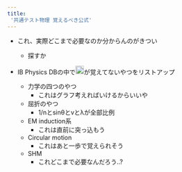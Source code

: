 ```yaml
---
title:
 '共通テスト物理 覚えるべき公式'
---
```


- これ、実際どこまで必要なのか分からんのがきつい
    - 探すか

- IB Physics DBの中で<img src='https://scrapbox.io/api/pages/blu3mo-public/blu3mo/icon' alt='blu3mo.icon' height="19.5"/>が覚えてないやつをリストアップ
    - 力学の四つのやつ
        - これはグラフ考えればいけるからいいや
    - 屈折のやつ
        - 1/nとsinθとvとλが全部比例
    - EM induction系
        - これは直前に突っ込もう
    - Circular motion
        - これはあと一歩で覚えられそう
    - SHM
        - これどこまで必要なんだろう..?
